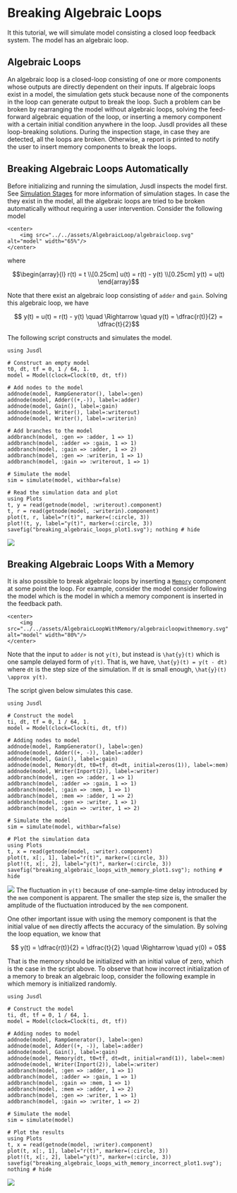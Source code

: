 # Breaking Algebraic Loops

It this tutorial, we will simulate model consisting a closed loop feedback system. The model has an algebraic loop. 

## Algebraic Loops
An algebraic loop is a closed-loop consisting of one or more components whose outputs are directly dependent on their inputs. If algebraic loops exist in a model,  the simulation gets stuck because none of the components in the loop can generate output to break the loop. Such a problem can be broken by rearranging the model without algebraic loops, solving the feed-forward algebraic equation of the loop, or inserting a memory component with a certain initial condition anywhere in the loop. Jusdl provides all these loop-breaking solutions. During the inspection stage,  in case they are detected, all the loops are broken. Otherwise, a report is printed to notify the user to insert memory components to break the loops. 

## Breaking Algebraic Loops Automatically
Before initializing and running the simulation, Jusdl inspects the model first. See [Simulation Stages](@ref) for more information of simulation stages. In case the they exist in the model, all the algebraic loops are tried to be broken automatically without requiring a user intervention. Consider the following model 

```@raw html
<center>
    <img src="../../assets/AlgebraicLoop/algebraicloop.svg" alt="model" width="65%"/>
</center>
```
where 
```math
\begin{array}{l}
    r(t) = t \\[0.25cm]
    u(t) = r(t) - y(t) \\[0.25cm]
    y(t) = u(t) 
\end{array}
```
Note that there exist an algebraic loop consisting of `adder` and `gain`.  Solving this algebraic loop, we have 
```math 
    y(t) = u(t) = r(t) - y(t) \quad \Rightarrow \quad y(t) = \dfrac{r(t)}{2} = \dfrac{t}{2}
```
The following script constructs and simulates the model. 
```@example breaking_algebraic_loops_ex
using Jusdl

# Construct an empty model 
t0, dt, tf = 0, 1 / 64, 1.
model = Model(clock=Clock(t0, dt, tf))

# Add nodes to the model
addnode(model, RampGenerator(), label=:gen)
addnode(model, Adder((+,-)), label=:adder)
addnode(model, Gain(), label=:gain)
addnode(model, Writer(), label=:writerout)
addnode(model, Writer(), label=:writerin)

# Add branches to the model 
addbranch(model, :gen => :adder, 1 => 1)
addbranch(model, :adder => :gain, 1 => 1)
addbranch(model, :gain => :adder, 1 => 2)
addbranch(model, :gen => :writerin, 1 => 1)
addbranch(model, :gain => :writerout, 1 => 1)

# Simulate the model 
sim = simulate(model, withbar=false)

# Read the simulation data and plot 
using Plots
t, y = read(getnode(model, :writerout).component)
t, r = read(getnode(model, :writerin).component)
plot(t, r, label="r(t)", marker=(:circle, 3)) 
plot!(t, y, label="y(t)", marker=(:circle, 3)) 
savefig("breaking_algebraic_loops_plot1.svg"); nothing # hide
```
![](breaking_algebraic_loops_plot1.svg)

## Breaking Algebraic Loops With a Memory 
It is also possible to break algebraic loops by inserting a [`Memory`](@ref) component at some point the loop. For example, consider the model consider following the model which is the model in which a memory component is inserted in the feedback path. 
```@raw html
<center>
    <img src="../../assets/AlgebraicLoopWithMemory/algebraicloopwithmemory.svg" alt="model" width="80%"/>
</center>
```
Note that the input to `adder` is not ``y(t)``, but instead is ``\hat{y}(t)`` which is one sample delayed form of ``y(t)``.  That is, we have, ``\hat{y}(t) = y(t - dt)`` where ``dt`` is the step size of the simulation. If ``dt`` is small enough, ``\hat{y}(t) \approx y(t)``.

The script given below simulates this case. 
```@example breaking_algebraic_loops_with_memory 
using Jusdl 

# Construct the model 
ti, dt, tf = 0, 1 / 64, 1. 
model = Model(clock=Clock(ti, dt, tf))

# Adding nodes to model 
addnode(model, RampGenerator(), label=:gen) 
addnode(model, Adder((+, -)), label=:adder) 
addnode(model, Gain(), label=:gain) 
addnode(model, Memory(dt, t0=tf, dt=dt, initial=zeros(1)), label=:mem) 
addnode(model, Writer(Inport(2)), label=:writer)
addbranch(model, :gen => :adder, 1 => 1) 
addbranch(model, :adder => :gain, 1 => 1) 
addbranch(model, :gain => :mem, 1 => 1) 
addbranch(model, :mem => :adder, 1 => 2) 
addbranch(model, :gen => :writer, 1 => 1) 
addbranch(model, :gain => :writer, 1 => 2) 

# Simulate the model 
sim = simulate(model, withbar=false)

# Plot the simulation data
using Plots
t, x = read(getnode(model, :writer).component)
plot(t, x[:, 1], label="r(t)", marker=(:circle, 3))
plot!(t, x[:, 2], label="y(t)", marker=(:circle, 3))
savefig("breaking_algebraic_loops_with_memory_plot1.svg"); nothing # hide
```
![](breaking_algebraic_loops_with_memory_plot1.svg)
The fluctuation in ``y(t)`` because of one-sample-time delay introduced by the `mem` component is apparent. The smaller the step size is, the smaller the amplitude of the fluctuation  introduced by the `mem` component. 

One other important issue with using the memory component is that the initial value of `mem` directly affects the accuracy of the simulation. By solving the loop equation, we know that 
```math 
    y(t) = \dfrac{r(t)}{2} = \dfrac{t}{2} \quad \Rightarrow \quad y(0) = 0
```
That is the memory should be initialized with an initial value of zero, which is the case in the script above. To observe that how incorrect initialization of a memory to break an algebraic loop, consider the following example in which memory is initialized randomly. 
```@example breaking_algebraic_loops_with_memory_incorrect_initialization 
using Jusdl 

# Construct the model 
ti, dt, tf = 0, 1 / 64, 1. 
model = Model(clock=Clock(ti, dt, tf))

# Adding nodes to model 
addnode(model, RampGenerator(), label=:gen) 
addnode(model, Adder((+, -)), label=:adder) 
addnode(model, Gain(), label=:gain) 
addnode(model, Memory(dt, t0=tf, dt=dt, initial=rand(1)), label=:mem) 
addnode(model, Writer(Inport(2)), label=:writer)
addbranch(model, :gen => :adder, 1 => 1) 
addbranch(model, :adder => :gain, 1 => 1) 
addbranch(model, :gain => :mem, 1 => 1) 
addbranch(model, :mem => :adder, 1 => 2) 
addbranch(model, :gen => :writer, 1 => 1) 
addbranch(model, :gain => :writer, 1 => 2) 

# Simulate the model 
sim = simulate(model)

# Plot the results 
using Plots
t, x = read(getnode(model, :writer).component)
plot(t, x[:, 1], label="r(t)", marker=(:circle, 3))
plot!(t, x[:, 2], label="y(t)", marker=(:circle, 3))
savefig("breaking_algebraic_loops_with_memory_incorrect_plot1.svg"); nothing # hide
```
![](breaking_algebraic_loops_with_memory_incorrect_plot1.svg)
